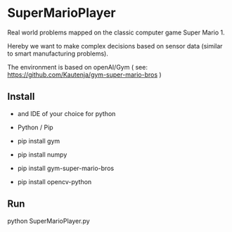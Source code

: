 # SuperMarioPlayer

Real world problems mapped on the classic computer game Super Mario 1.

Hereby we want to make complex decisions based on sensor data (similar to smart manufacturing problems).

The environment is based on openAI/Gym ( see: https://github.com/Kautenja/gym-super-mario-bros )

## Install

* and IDE of your choice for python
* Python / Pip

* pip install gym
* pip install numpy
* pip install gym-super-mario-bros
* pip install opencv-python

## Run

python SuperMarioPlayer.py



